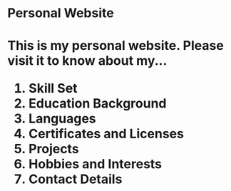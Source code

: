 <h1>Personal Website<h1>
  <p>This is my personal website. Please visit it to know about my...</p>
  <ol>
    <li>Skill Set</li>
    <li>Education Background</li>
    <li>Languages</li>
    <li>Certificates and Licenses</li>
    <li>Projects</li>
    <li>Hobbies and Interests</li>
    <li>Contact Details</li>
  </ol>
